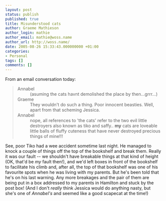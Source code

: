 ```yaml
---
layout: post
status: publish
published: true
title: Misunderstood cats
author: Graeme Mathieson
author_login: mathie
author_email: mathie@woss.name
author_url: http://woss.name/
date: 2005-08-26 15:33:43.000000000 +01:00
categories:
- Personal
tags: []
comments: []
---
```

From an email conversation today:

<blockquote>
<dl>
  <dt>Annabel</dt><dd>(asuming the cats havnt demolished the place by then...grrr...)</dd>
  <dt>Graeme</dt><dd>They wouldn't do such a thing.  Poor innocent beasties.  Well, apart from that scheming Jessica.</dd>
  <dt>Annabel</dt><dd>nope, all references to 'the cats' refer to the two evil little destroyers also known as tiko and saffy.. <strong>my</strong> cats are loveable little balls of fluffy cuteness that have never destroyed precious things of mine!!!</dd>
</dl>
</blockquote>

See, poor Tiko had a wee accident sometime last night.  He managed to knock a couple of things off the top of the bookshelf and break them.  Really it was our fault -- we shouldn't have breakable things at that kind of height (OK, that'd be <em>my</em> fault then!), and we'd left boxes in front of the bookshelf to facilitate his climb and, after all, the top of that bookshelf was one of his favourite spots when he was living with my parents.  But he's been told that he's on his last warning.  Any more breakages and the pair of them are being put in a box addressed to my parents in Hamilton and stuck by the post box!  (And I don't <em>really</em> think Jessica would do anything nasty, but she's one of <em>Annabel's</em> and seemed like a good scapecat at the time!)
